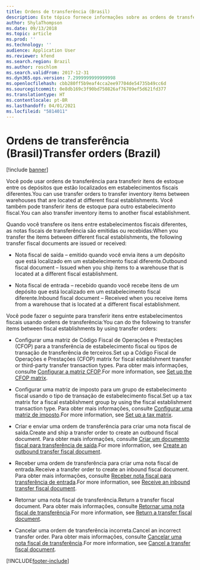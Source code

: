 ```yaml
---
title: Ordens de transferência (Brasil)
description: Este tópico fornece informações sobre as ordens de transferência do Brasil.
author: ShylaThompson
ms.date: 09/13/2018
ms.topic: article
ms.prod: ''
ms.technology: ''
audience: Application User
ms.reviewer: kfend
ms.search.region: Brazil
ms.author: roschlom
ms.search.validFrom: 2017-12-31
ms.dyn365.ops.version: 7.2999999999999998
ms.openlocfilehash: cbb280ff5b9eaf4cca2ee97704de54735b49cc6d
ms.sourcegitcommit: 0e8db169c3f90bd750826af76709ef5d621fd377
ms.translationtype: HT
ms.contentlocale: pt-BR
ms.lasthandoff: 04/01/2021
ms.locfileid: "5814011"
---
```

# <a name="transfer-orders-brazil"></a><span data-ttu-id="ec288-103">Ordens de transferência (Brasil)</span><span class="sxs-lookup"><span data-stu-id="ec288-103">Transfer orders (Brazil)</span></span>

[!include [banner](../includes/banner.md)]

<span data-ttu-id="ec288-104">Você pode usar ordens de transferência para transferir itens de estoque entre os depósitos que estão localizados em estabelecimentos fiscais diferentes.</span><span class="sxs-lookup"><span data-stu-id="ec288-104">You can use transfer orders to transfer inventory items between warehouses that are located at different fiscal establishments.</span></span> <span data-ttu-id="ec288-105">Você também pode transferir itens de estoque para outro estabelecimento fiscal.</span><span class="sxs-lookup"><span data-stu-id="ec288-105">You can also transfer inventory items to another fiscal establishment.</span></span>

<span data-ttu-id="ec288-106">Quando você transfere os itens entre estabelecimentos fiscais diferentes, as notas fiscais de transferência são emitidas ou recebidas:</span><span class="sxs-lookup"><span data-stu-id="ec288-106">When you transfer the items between different fiscal establishments, the following transfer fiscal documents are issued or received:</span></span>

  - <span data-ttu-id="ec288-107">Nota fiscal de saída – emitido quando você envia itens a um depósito que está localizado em um estabelecimento fiscal diferente.</span><span class="sxs-lookup"><span data-stu-id="ec288-107">Outbound fiscal document – Issued when you ship items to a warehouse that is located at a different fiscal establishment.</span></span>
  
  - <span data-ttu-id="ec288-108">Nota fiscal de entrada – recebido quando você recebe itens de um depósito que está localizado em um estabelecimento fiscal diferente.</span><span class="sxs-lookup"><span data-stu-id="ec288-108">Inbound fiscal document – Received when you receive items from a warehouse that is located at a different fiscal establishment.</span></span>

<span data-ttu-id="ec288-109">Você pode fazer o seguinte para transferir itens entre estabelecimentos fiscais usando ordens de transferência:</span><span class="sxs-lookup"><span data-stu-id="ec288-109">You can do the following to transfer items between fiscal establishments by using transfer orders:</span></span>

  - <span data-ttu-id="ec288-110">Configurar uma matriz de Código Fiscal de Operações e Prestações (CFOP) para a transferência de estabelecimento fiscal ou tipos de transação de transferência de terceiros.</span><span class="sxs-lookup"><span data-stu-id="ec288-110">Set up a Código Fiscal de Operações e Prestações (CFOP) matrix for fiscal establishment transfer or third-party transfer transaction types.</span></span> <span data-ttu-id="ec288-111">Para obter mais informações, consulte [Configurar a matriz CFOP](https://review.docs.microsoft.com/dynamicsax-2012/appuser-itpro/bra-set-up-the-cfop-matrix?branch=master).</span><span class="sxs-lookup"><span data-stu-id="ec288-111">For more information, see [Set up the CFOP matrix](https://review.docs.microsoft.com/dynamicsax-2012/appuser-itpro/bra-set-up-the-cfop-matrix?branch=master).</span></span>

  - <span data-ttu-id="ec288-112">Configurar uma matriz de imposto para um grupo de estabelecimento fiscal usando o tipo de transação de estabelecimento fiscal.</span><span class="sxs-lookup"><span data-stu-id="ec288-112">Set up a tax matrix for a fiscal establishment group by using the fiscal establishment transaction type.</span></span> <span data-ttu-id="ec288-113">Para obter mais informações, consulte [Configurar uma matriz de imposto](https://review.docs.microsoft.com/dynamicsax-2012/appuser-itpro/bra-set-up-a-tax-matrix?branch=master).</span><span class="sxs-lookup"><span data-stu-id="ec288-113">For more information, see [Set up a tax matrix](https://review.docs.microsoft.com/dynamicsax-2012/appuser-itpro/bra-set-up-a-tax-matrix?branch=master).</span></span>

  - <span data-ttu-id="ec288-114">Criar e enviar uma ordem de transferência para criar uma nota fiscal de saída.</span><span class="sxs-lookup"><span data-stu-id="ec288-114">Create and ship a transfer order to create an outbound fiscal document.</span></span> <span data-ttu-id="ec288-115">Para obter mais informações, consulte [Criar um documento fiscal para transferência de saída](https://review.docs.microsoft.com/dynamicsax-2012/appuser-itpro/bra-create-an-outbound-transfer-fiscal-document?branch=master).</span><span class="sxs-lookup"><span data-stu-id="ec288-115">For more information, see [Create an outbound transfer fiscal document](https://review.docs.microsoft.com/dynamicsax-2012/appuser-itpro/bra-create-an-outbound-transfer-fiscal-document?branch=master).</span></span>

  - <span data-ttu-id="ec288-116">Receber uma ordem de transferência para criar uma nota fiscal de entrada.</span><span class="sxs-lookup"><span data-stu-id="ec288-116">Receive a transfer order to create an inbound fiscal document.</span></span> <span data-ttu-id="ec288-117">Para obter mais informações, consulte [Receber nota fiscal para transferência de entrada](https://review.docs.microsoft.com/dynamicsax-2012/appuser-itpro/bra-receive-an-inbound-transfer-fiscal-document?branch=master).</span><span class="sxs-lookup"><span data-stu-id="ec288-117">For more information, see [Receive an inbound transfer fiscal document](https://review.docs.microsoft.com/dynamicsax-2012/appuser-itpro/bra-receive-an-inbound-transfer-fiscal-document?branch=master).</span></span>

  - <span data-ttu-id="ec288-118">Retornar uma nota fiscal de transferência.</span><span class="sxs-lookup"><span data-stu-id="ec288-118">Return a transfer fiscal document.</span></span> <span data-ttu-id="ec288-119">Para obter mais informações, consulte [Retornar uma nota fiscal de transferência](https://review.docs.microsoft.com/dynamicsax-2012/appuser-itpro/bra-return-a-transfer-fiscal-document?branch=master).</span><span class="sxs-lookup"><span data-stu-id="ec288-119">For more information, see [Return a transfer fiscal document](https://review.docs.microsoft.com/dynamicsax-2012/appuser-itpro/bra-return-a-transfer-fiscal-document?branch=master).</span></span>

  - <span data-ttu-id="ec288-120">Cancelar uma ordem de transferência incorreta.</span><span class="sxs-lookup"><span data-stu-id="ec288-120">Cancel an incorrect transfer order.</span></span> <span data-ttu-id="ec288-121">Para obter mais informações, consulte [Cancelar uma nota fiscal de transferência](https://review.docs.microsoft.com/dynamicsax-2012/appuser-itpro/bra-cancel-a-transfer-fiscal-document?branch=master).</span><span class="sxs-lookup"><span data-stu-id="ec288-121">For more information, see [Cancel a transfer fiscal document](https://review.docs.microsoft.com/dynamicsax-2012/appuser-itpro/bra-cancel-a-transfer-fiscal-document?branch=master).</span></span>


[!INCLUDE[footer-include](../../includes/footer-banner.md)]